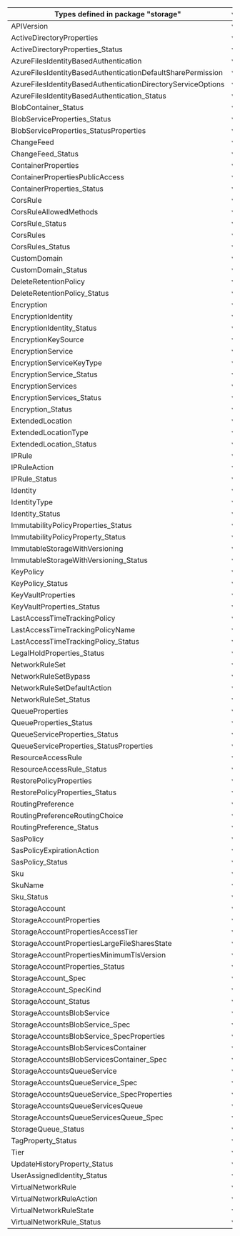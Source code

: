 | Types defined in package "storage"                           | v1alpha1api20210401 |
|--------------------------------------------------------------|---------------------|
| APIVersion                                                   | v1alpha1api20210401 |
| ActiveDirectoryProperties                                    | v1alpha1api20210401 |
| ActiveDirectoryProperties_Status                             | v1alpha1api20210401 |
| AzureFilesIdentityBasedAuthentication                        | v1alpha1api20210401 |
| AzureFilesIdentityBasedAuthenticationDefaultSharePermission  | v1alpha1api20210401 |
| AzureFilesIdentityBasedAuthenticationDirectoryServiceOptions | v1alpha1api20210401 |
| AzureFilesIdentityBasedAuthentication_Status                 | v1alpha1api20210401 |
| BlobContainer_Status                                         | v1alpha1api20210401 |
| BlobServiceProperties_Status                                 | v1alpha1api20210401 |
| BlobServiceProperties_StatusProperties                       | v1alpha1api20210401 |
| ChangeFeed                                                   | v1alpha1api20210401 |
| ChangeFeed_Status                                            | v1alpha1api20210401 |
| ContainerProperties                                          | v1alpha1api20210401 |
| ContainerPropertiesPublicAccess                              | v1alpha1api20210401 |
| ContainerProperties_Status                                   | v1alpha1api20210401 |
| CorsRule                                                     | v1alpha1api20210401 |
| CorsRuleAllowedMethods                                       | v1alpha1api20210401 |
| CorsRule_Status                                              | v1alpha1api20210401 |
| CorsRules                                                    | v1alpha1api20210401 |
| CorsRules_Status                                             | v1alpha1api20210401 |
| CustomDomain                                                 | v1alpha1api20210401 |
| CustomDomain_Status                                          | v1alpha1api20210401 |
| DeleteRetentionPolicy                                        | v1alpha1api20210401 |
| DeleteRetentionPolicy_Status                                 | v1alpha1api20210401 |
| Encryption                                                   | v1alpha1api20210401 |
| EncryptionIdentity                                           | v1alpha1api20210401 |
| EncryptionIdentity_Status                                    | v1alpha1api20210401 |
| EncryptionKeySource                                          | v1alpha1api20210401 |
| EncryptionService                                            | v1alpha1api20210401 |
| EncryptionServiceKeyType                                     | v1alpha1api20210401 |
| EncryptionService_Status                                     | v1alpha1api20210401 |
| EncryptionServices                                           | v1alpha1api20210401 |
| EncryptionServices_Status                                    | v1alpha1api20210401 |
| Encryption_Status                                            | v1alpha1api20210401 |
| ExtendedLocation                                             | v1alpha1api20210401 |
| ExtendedLocationType                                         | v1alpha1api20210401 |
| ExtendedLocation_Status                                      | v1alpha1api20210401 |
| IPRule                                                       | v1alpha1api20210401 |
| IPRuleAction                                                 | v1alpha1api20210401 |
| IPRule_Status                                                | v1alpha1api20210401 |
| Identity                                                     | v1alpha1api20210401 |
| IdentityType                                                 | v1alpha1api20210401 |
| Identity_Status                                              | v1alpha1api20210401 |
| ImmutabilityPolicyProperties_Status                          | v1alpha1api20210401 |
| ImmutabilityPolicyProperty_Status                            | v1alpha1api20210401 |
| ImmutableStorageWithVersioning                               | v1alpha1api20210401 |
| ImmutableStorageWithVersioning_Status                        | v1alpha1api20210401 |
| KeyPolicy                                                    | v1alpha1api20210401 |
| KeyPolicy_Status                                             | v1alpha1api20210401 |
| KeyVaultProperties                                           | v1alpha1api20210401 |
| KeyVaultProperties_Status                                    | v1alpha1api20210401 |
| LastAccessTimeTrackingPolicy                                 | v1alpha1api20210401 |
| LastAccessTimeTrackingPolicyName                             | v1alpha1api20210401 |
| LastAccessTimeTrackingPolicy_Status                          | v1alpha1api20210401 |
| LegalHoldProperties_Status                                   | v1alpha1api20210401 |
| NetworkRuleSet                                               | v1alpha1api20210401 |
| NetworkRuleSetBypass                                         | v1alpha1api20210401 |
| NetworkRuleSetDefaultAction                                  | v1alpha1api20210401 |
| NetworkRuleSet_Status                                        | v1alpha1api20210401 |
| QueueProperties                                              | v1alpha1api20210401 |
| QueueProperties_Status                                       | v1alpha1api20210401 |
| QueueServiceProperties_Status                                | v1alpha1api20210401 |
| QueueServiceProperties_StatusProperties                      | v1alpha1api20210401 |
| ResourceAccessRule                                           | v1alpha1api20210401 |
| ResourceAccessRule_Status                                    | v1alpha1api20210401 |
| RestorePolicyProperties                                      | v1alpha1api20210401 |
| RestorePolicyProperties_Status                               | v1alpha1api20210401 |
| RoutingPreference                                            | v1alpha1api20210401 |
| RoutingPreferenceRoutingChoice                               | v1alpha1api20210401 |
| RoutingPreference_Status                                     | v1alpha1api20210401 |
| SasPolicy                                                    | v1alpha1api20210401 |
| SasPolicyExpirationAction                                    | v1alpha1api20210401 |
| SasPolicy_Status                                             | v1alpha1api20210401 |
| Sku                                                          | v1alpha1api20210401 |
| SkuName                                                      | v1alpha1api20210401 |
| Sku_Status                                                   | v1alpha1api20210401 |
| StorageAccount                                               | v1alpha1api20210401 |
| StorageAccountProperties                                     | v1alpha1api20210401 |
| StorageAccountPropertiesAccessTier                           | v1alpha1api20210401 |
| StorageAccountPropertiesLargeFileSharesState                 | v1alpha1api20210401 |
| StorageAccountPropertiesMinimumTlsVersion                    | v1alpha1api20210401 |
| StorageAccountProperties_Status                              | v1alpha1api20210401 |
| StorageAccount_Spec                                          | v1alpha1api20210401 |
| StorageAccount_SpecKind                                      | v1alpha1api20210401 |
| StorageAccount_Status                                        | v1alpha1api20210401 |
| StorageAccountsBlobService                                   | v1alpha1api20210401 |
| StorageAccountsBlobService_Spec                              | v1alpha1api20210401 |
| StorageAccountsBlobService_SpecProperties                    | v1alpha1api20210401 |
| StorageAccountsBlobServicesContainer                         | v1alpha1api20210401 |
| StorageAccountsBlobServicesContainer_Spec                    | v1alpha1api20210401 |
| StorageAccountsQueueService                                  | v1alpha1api20210401 |
| StorageAccountsQueueService_Spec                             | v1alpha1api20210401 |
| StorageAccountsQueueService_SpecProperties                   | v1alpha1api20210401 |
| StorageAccountsQueueServicesQueue                            | v1alpha1api20210401 |
| StorageAccountsQueueServicesQueue_Spec                       | v1alpha1api20210401 |
| StorageQueue_Status                                          | v1alpha1api20210401 |
| TagProperty_Status                                           | v1alpha1api20210401 |
| Tier                                                         | v1alpha1api20210401 |
| UpdateHistoryProperty_Status                                 | v1alpha1api20210401 |
| UserAssignedIdentity_Status                                  | v1alpha1api20210401 |
| VirtualNetworkRule                                           | v1alpha1api20210401 |
| VirtualNetworkRuleAction                                     | v1alpha1api20210401 |
| VirtualNetworkRuleState                                      | v1alpha1api20210401 |
| VirtualNetworkRule_Status                                    | v1alpha1api20210401 |
